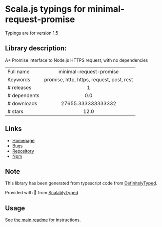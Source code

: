 
# Scala.js typings for minimal-request-promise

Typings are for version 1.5

## Library description:
A+ Promise interface to Node.js HTTPS request, with no dependencies

|                    |                 |
| ------------------ | :-------------: |
| Full name          | minimal-request-promise |
| Keywords           | promise, http, https, request, post, rest |
| # releases         | 1 |
| # dependents       | 0.0 |
| # downloads        | 27655.333333333332 |
| # stars            | 12.0 |

## Links
- [Homepage](https://github.com/gojko/minimal-request-promise)
- [Bugs](https://github.com/gojko/minimal-request-promise/issues)
- [Repository](https://github.com/gojko/minimal-request-promise)
- [Npm](https://www.npmjs.com/package/minimal-request-promise)
    


## Note
This library has been generated from typescript code from [DefinitelyTyped](https://definitelytyped.org).

Provided with :purple_heart: from [ScalablyTyped](https://github.com/oyvindberg/ScalablyTyped)

## Usage
See [the main readme](../../readme.md) for instructions.


